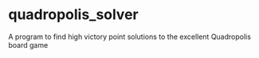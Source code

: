 # quadropolis_solver
A program to find high victory point solutions to the excellent Quadropolis board game
